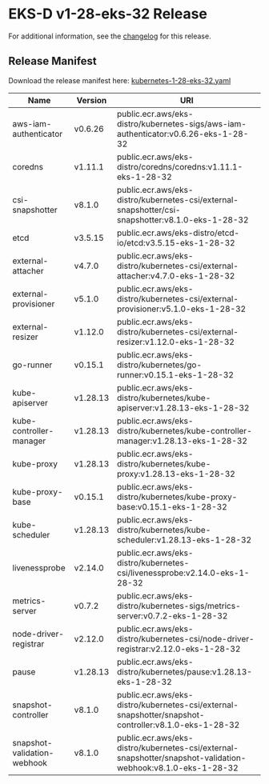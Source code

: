 # EKS-D v1-28-eks-32 Release

For additional information, see the [changelog](CHANGELOG-v1-28-eks-32.md) for this release.

## Release Manifest

Download the release manifest here: [kubernetes-1-28-eks-32.yaml](https://distro.eks.amazonaws.com/kubernetes-1-28/kubernetes-1-28-eks-32.yaml)

| Name | Version | URI |
|------|---------|-----|
| aws-iam-authenticator | v0.6.26 | public.ecr.aws/eks-distro/kubernetes-sigs/aws-iam-authenticator:v0.6.26-eks-1-28-32 |
| coredns | v1.11.1 | public.ecr.aws/eks-distro/coredns/coredns:v1.11.1-eks-1-28-32 |
| csi-snapshotter | v8.1.0 | public.ecr.aws/eks-distro/kubernetes-csi/external-snapshotter/csi-snapshotter:v8.1.0-eks-1-28-32 |
| etcd | v3.5.15 | public.ecr.aws/eks-distro/etcd-io/etcd:v3.5.15-eks-1-28-32 |
| external-attacher | v4.7.0 | public.ecr.aws/eks-distro/kubernetes-csi/external-attacher:v4.7.0-eks-1-28-32 |
| external-provisioner | v5.1.0 | public.ecr.aws/eks-distro/kubernetes-csi/external-provisioner:v5.1.0-eks-1-28-32 |
| external-resizer | v1.12.0 | public.ecr.aws/eks-distro/kubernetes-csi/external-resizer:v1.12.0-eks-1-28-32 |
| go-runner | v0.15.1 | public.ecr.aws/eks-distro/kubernetes/go-runner:v0.15.1-eks-1-28-32 |
| kube-apiserver | v1.28.13 | public.ecr.aws/eks-distro/kubernetes/kube-apiserver:v1.28.13-eks-1-28-32 |
| kube-controller-manager | v1.28.13 | public.ecr.aws/eks-distro/kubernetes/kube-controller-manager:v1.28.13-eks-1-28-32 |
| kube-proxy | v1.28.13 | public.ecr.aws/eks-distro/kubernetes/kube-proxy:v1.28.13-eks-1-28-32 |
| kube-proxy-base | v0.15.1 | public.ecr.aws/eks-distro/kubernetes/kube-proxy-base:v0.15.1-eks-1-28-32 |
| kube-scheduler | v1.28.13 | public.ecr.aws/eks-distro/kubernetes/kube-scheduler:v1.28.13-eks-1-28-32 |
| livenessprobe | v2.14.0 | public.ecr.aws/eks-distro/kubernetes-csi/livenessprobe:v2.14.0-eks-1-28-32 |
| metrics-server | v0.7.2 | public.ecr.aws/eks-distro/kubernetes-sigs/metrics-server:v0.7.2-eks-1-28-32 |
| node-driver-registrar | v2.12.0 | public.ecr.aws/eks-distro/kubernetes-csi/node-driver-registrar:v2.12.0-eks-1-28-32 |
| pause | v1.28.13 | public.ecr.aws/eks-distro/kubernetes/pause:v1.28.13-eks-1-28-32 |
| snapshot-controller | v8.1.0 | public.ecr.aws/eks-distro/kubernetes-csi/external-snapshotter/snapshot-controller:v8.1.0-eks-1-28-32 |
| snapshot-validation-webhook | v8.1.0 | public.ecr.aws/eks-distro/kubernetes-csi/external-snapshotter/snapshot-validation-webhook:v8.1.0-eks-1-28-32 |
